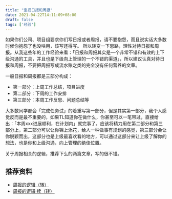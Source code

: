 ```yaml
---
title: "重视日报和周报"
date: 2021-04-22T14:11:09+08:00
draft: false
tags: ['经验']
---
```



如果你们公司、项目组要求你们写日报或者周报，请不要抱怨，而且说实话大多数时候你抱怨了也没啥用，该写还得写。
所以转变一下思路，理性对待日报和周报。从我这些年的工作经验来看：「日报和周报其实是一个非常不错和有效的上下级沟通的工具，并且也是下级向上管理的一个不错的渠道」，所以建议认真对待日报和周报，不要把周报写成流水账之类的完全没有任何营养的文章。

一般日报和周报都是三部分构成：

- 第一部分：上周工作总结，项目进度
- 第二部分：下周的工作安排
- 第三部分：本周工作反思、问题总结等

大多数同学都会「完成任务试」的着重写第一部分，但是其实第一部分，我个人感觉反而是最不重要的，如果TL知道你在做什么，你甚至可以一笔带过，直接给出：「本周xxx进展顺利，在计划内」就完事了。应该将精力用在第二部分和第三部分上，第二部分可以让你锦上添花，给人一种做事有规划的感觉，第三部分会让你脱颖而出，这部分也是上级最喜欢看的地方，可以通过这部分来让上级了解你的想法，也是你和上级沟通，向上管理的绝佳位置。

关于周报相关的逻辑，推荐下么的两篇文章，写的很不错。

## 推荐资料

- [周报的逻辑（转）](https://zhuanlan.zhihu.com/p/35204282)
- [周报的逻辑·续（转）](https://zhuanlan.zhihu.com/p/35204792)
